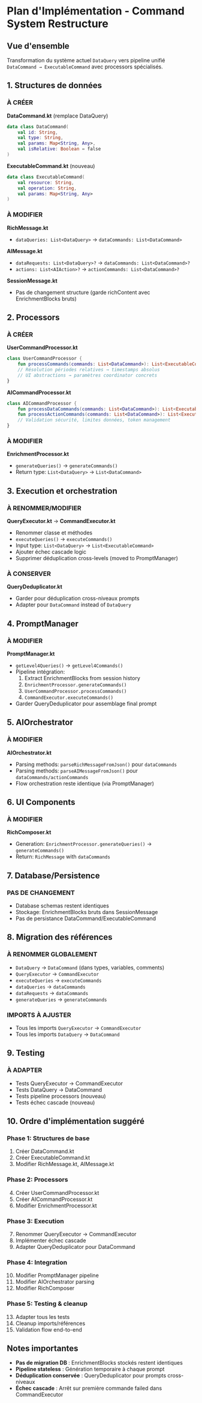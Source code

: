 # Plan d'Implémentation - Command System Restructure

## Vue d'ensemble
Transformation du système actuel `DataQuery` vers pipeline unifié `DataCommand → ExecutableCommand` avec processors spécialisés.

## 1. Structures de données

### À CRÉER

**DataCommand.kt** (remplace DataQuery)
```kotlin
data class DataCommand(
    val id: String,
    val type: String,
    val params: Map<String, Any>,
    val isRelative: Boolean = false
)
```

**ExecutableCommand.kt** (nouveau)
```kotlin
data class ExecutableCommand(
    val resource: String,
    val operation: String,
    val params: Map<String, Any>
)
```

### À MODIFIER

**RichMessage.kt**
- `dataQueries: List<DataQuery>` → `dataCommands: List<DataCommand>`

**AIMessage.kt**
- `dataRequests: List<DataQuery>?` → `dataCommands: List<DataCommand>?`
- `actions: List<AIAction>?` → `actionCommands: List<DataCommand>?`

**SessionMessage.kt**
- Pas de changement structure (garde richContent avec EnrichmentBlocks bruts)

## 2. Processors

### À CRÉER

**UserCommandProcessor.kt**
```kotlin
class UserCommandProcessor {
    fun processCommands(commands: List<DataCommand>): List<ExecutableCommand>
    // Résolution périodes relatives → timestamps absolus
    // UI abstractions → paramètres coordinator concrets
}
```

**AICommandProcessor.kt**
```kotlin
class AICommandProcessor {
    fun processDataCommands(commands: List<DataCommand>): List<ExecutableCommand>
    fun processActionCommands(commands: List<DataCommand>): List<ExecutableCommand>
    // Validation sécurité, limites données, token management
}
```

### À MODIFIER

**EnrichmentProcessor.kt**
- `generateQueries()` → `generateCommands()`
- Return type: `List<DataQuery>` → `List<DataCommand>`

## 3. Execution et orchestration

### À RENOMMER/MODIFIER

**QueryExecutor.kt** → **CommandExecutor.kt**
- Renommer classe et méthodes
- `executeQueries()` → `executeCommands()`
- Input type: `List<DataQuery>` → `List<ExecutableCommand>`
- Ajouter échec cascade logic
- Supprimer déduplication cross-levels (moved to PromptManager)

### À CONSERVER

**QueryDeduplicator.kt**
- Garder pour déduplication cross-niveaux prompts
- Adapter pour `DataCommand` instead of `DataQuery`

## 4. PromptManager

### À MODIFIER

**PromptManager.kt**
- `getLevel4Queries()` → `getLevel4Commands()`
- Pipeline intégration:
  1. Extract EnrichmentBlocks from session history
  2. `EnrichmentProcessor.generateCommands()`
  3. `UserCommandProcessor.processCommands()`
  4. `CommandExecutor.executeCommands()`
- Garder QueryDeduplicator pour assemblage final prompt

## 5. AIOrchestrator

### À MODIFIER

**AIOrchestrator.kt**
- Parsing methods: `parseRichMessageFromJson()` pour `dataCommands`
- Parsing methods: `parseAIMessageFromJson()` pour `dataCommands/actionCommands`
- Flow orchestration reste identique (via PromptManager)

## 6. UI Components

### À MODIFIER

**RichComposer.kt**
- Generation: `EnrichmentProcessor.generateQueries()` → `generateCommands()`
- Return: `RichMessage` with `dataCommands`

## 7. Database/Persistence

### PAS DE CHANGEMENT
- Database schemas restent identiques
- Stockage: EnrichmentBlocks bruts dans SessionMessage
- Pas de persistance DataCommand/ExecutableCommand

## 8. Migration des références

### À RENOMMER GLOBALEMENT
- `DataQuery` → `DataCommand` (dans types, variables, comments)
- `QueryExecutor` → `CommandExecutor`
- `executeQueries` → `executeCommands`
- `dataQueries` → `dataCommands`
- `dataRequests` → `dataCommands`
- `generateQueries` → `generateCommands`

### IMPORTS À AJUSTER
- Tous les imports `QueryExecutor` → `CommandExecutor`
- Tous les imports `DataQuery` → `DataCommand`

## 9. Testing

### À ADAPTER
- Tests QueryExecutor → CommandExecutor
- Tests DataQuery → DataCommand
- Tests pipeline processors (nouveau)
- Tests échec cascade (nouveau)

## 10. Ordre d'implémentation suggéré

### Phase 1: Structures de base
1. Créer DataCommand.kt
2. Créer ExecutableCommand.kt
3. Modifier RichMessage.kt, AIMessage.kt

### Phase 2: Processors
4. Créer UserCommandProcessor.kt
5. Créer AICommandProcessor.kt
6. Modifier EnrichmentProcessor.kt

### Phase 3: Execution
7. Renommer QueryExecutor → CommandExecutor
8. Implémenter échec cascade
9. Adapter QueryDeduplicator pour DataCommand

### Phase 4: Integration
10. Modifier PromptManager pipeline
11. Modifier AIOrchestrator parsing
12. Modifier RichComposer

### Phase 5: Testing & cleanup
13. Adapter tous les tests
14. Cleanup imports/références
15. Validation flow end-to-end

## Notes importantes

- **Pas de migration DB** : EnrichmentBlocks stockés restent identiques
- **Pipeline stateless** : Génération temporaire à chaque prompt
- **Déduplication conservée** : QueryDeduplicator pour prompts cross-niveaux
- **Échec cascade** : Arrêt sur première commande failed dans CommandExecutor